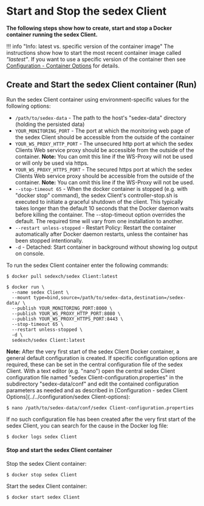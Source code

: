 # Start and Stop the sedex Client

**The following steps show how to create, start and stop a Docker container running the sedex Client.**

!!! info "Info: latest vs. specific version of the container image"
    The instructions show how to start the most recent container image called *"lastest"*.
    If you want to use a specific version of the container then see [Configuration - Container Options](../../configuration/container-options) for details.



## Create and Start the sedex Client container (Run)

Run the sedex Client container using environment-specific values for the following options:

- `/path/to/sedex-data` - The path to the host's "sedex-data" directory (holding the persisted data)
- `YOUR_MONITORING_PORT` - The port at which the monitoring web page of the sedex Client should be accessible from the outside of the container
- `YOUR_WS_PROXY_HTTP_PORT` - The unsecured http port at which the sedex Clients Web service proxy should be accessible from the outside of the
  container. **Note:** You can omit this line if the WS-Proxy will not be used or will only be used via https.
- `YOUR_WS_PROXY_HTTPS_PORT` - The secured https port at which the sedex Clients Web service proxy should be accessible from the outside of the
  container. **Note:** You can omit this line if the WS-Proxy will not be used.
- `--stop-timeout 65` - When the docker container is stopped (e.g. with "docker stop" command), the sedex Client's controller-stop.sh is executed to initiate a graceful 
  shutdown of the client. This typically takes longer than the default 10 seconds that the Docker daemon waits before killing the container.
  The --stop-timeout option overrides the default. The required time will vary from one installation to another.
- `--restart unless-stopped` - Restart Policy: Restart the container automatically after Docker daemon restarts, unless the container has been stopped intentionally. 
- `-d` - Detached: Start container in background without showing log output on console.

<!-- Start a new section to get Markdown to consider the following as code and not part of the list... -->

To run the sedex Client container enter the following commands:
```console
$ docker pull sedexch/sedex Client:latest

$ docker run \
  --name sedex Client \
  --mount type=bind,source=/path/to/sedex-data,destination=/sedex-data/ \
  --publish YOUR_MONITORING_PORT:8000 \
  --publish YOUR_WS_PROXY_HTTP_PORT:8080 \
  --publish YOUR_WS_PROXY_HTTPS_PORT:8443 \
  --stop-timeout 65 \
  --restart unless-stopped \
  -d \
  sedexch/sedex Client:latest
```


**Note:** After the very first start of the sedex Client Docker container, a general default configuration is created.
If specific configuration options are required, these can be set in the central configuration file of the sedex Client.
With a text editor (e.g. "nano") open the central sedex Client configuration file named "sedex Client-configuration.properties" in the subdirectory "sedex-data/conf" and edit the contained configuration parameters as needed and as described in [Configuration - sedex Client Options](../../configuration/sedex Client-options):
```console
$ nano /path/to/sedex-data/conf/sedex Client-configuration.properties
```

If no such configuration file has been created after the very first start of the sedex Client, you can search for the cause in the Docker log file:
```console
$ docker logs sedex Client
```
    

#### Stop and start the sedex Client container

Stop the sedex Client container:
```console
$ docker stop sedex Client
```

Start the sedex Client container:
```console
$ docker start sedex Client
```

